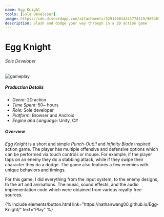 ```yaml
---
name: Egg Knight
tools: [Sole Developer]
image: https://cdn.discordapp.com/attachments/829140014243774519/986461112121843792/showcase.gif
description: Slash and dodge your way through in a 2D action game
---
```


# Egg Knight
###### Sole Developer

![gameplay](https://cdn.discordapp.com/attachments/980350116735107132/980638143420198952/Capture.gif)

##### Production Details
+ *Genre:* 2D action
+ *Time Spent:* 50~ hours
+ *Role:* Sole developer
+ *Platform:* Browser and Android
+ *Engine and Language:* Unity, C#

##### Overview
*Egg Knight* is a short and simple *Punch-Out!!!* and *Infinity Blade* inspired action game. The player has multiple offensive and defensive options which can be performed via touch controls or mouse. For example, if the player taps on an enemy they do a stabbing attack, while if they swipe their character they do a dodge. The game also features a few enemies with unique behaviors and timings.

For this game, I did everything from the input system, to the enemy designs, to the art and animations. The music, sound effects, and the audio implementation code which were obtained from various royalty free sources.

<!---
##### My Goals
+ Test my concept to prototyping capabilities within limited timespan
+ Gain more experience in other disciplines
+ Design an easy to pickup control scheme

Insert picture of dodging iteration here, also maybe 1 Touch RPG

##### Summary
Overall, one of my favorite projects. Working within the time constraints was tough, but I enjoyed doing the design for the combat and controls.
Also, throughout the project, I learned that I sometimes focus too much on the mechanics and technical design. While my main focus was on the gameplay, I should have put my effort into creating a more cohesive aesthetic.
--->


<p class="text-center">
{% include elements/button.html link="https://nathanwang00.github.io/Egg-Knight/" text="Play" %}
</p>